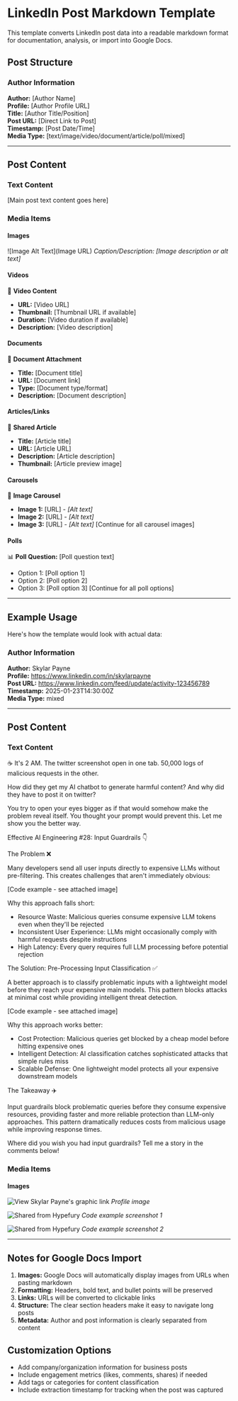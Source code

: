 # LinkedIn Post Markdown Template

This template converts LinkedIn post data into a readable markdown format for documentation, analysis, or import into Google Docs.

## Post Structure

### Author Information

**Author:** [Author Name]  
**Profile:** [Author Profile URL]  
**Title:** [Author Title/Position]  
**Post URL:** [Direct Link to Post]  
**Timestamp:** [Post Date/Time]  
**Media Type:** [text/image/video/document/article/poll/mixed]

---

## Post Content

### Text Content

[Main post text content goes here]

### Media Items

#### Images

![Image Alt Text](Image URL)
_Caption/Description: [Image description or alt text]_

#### Videos

🎥 **Video Content**

- **URL:** [Video URL]
- **Thumbnail:** [Thumbnail URL if available]
- **Duration:** [Video duration if available]
- **Description:** [Video description]

#### Documents

📎 **Document Attachment**

- **Title:** [Document title]
- **URL:** [Document link]
- **Type:** [Document type/format]
- **Description:** [Document description]

#### Articles/Links

🔗 **Shared Article**

- **Title:** [Article title]
- **URL:** [Article URL]
- **Description:** [Article description]
- **Thumbnail:** [Article preview image]

#### Carousels

🎠 **Image Carousel**

- **Image 1:** [URL] - _[Alt text]_
- **Image 2:** [URL] - _[Alt text]_
- **Image 3:** [URL] - _[Alt text]_
  [Continue for all carousel images]

#### Polls

📊 **Poll Question:** [Poll question text]

- Option 1: [Poll option 1]
- Option 2: [Poll option 2]
- Option 3: [Poll option 3]
  [Continue for all poll options]

---

## Example Usage

Here's how the template would look with actual data:

### Author Information

**Author:** Skylar Payne  
**Profile:** https://www.linkedin.com/in/skylarpayne  
**Post URL:** https://www.linkedin.com/feed/update/activity-123456789  
**Timestamp:** 2025-01-23T14:30:00Z  
**Media Type:** mixed

---

## Post Content

### Text Content

☕️ It's 2 AM. The twitter screenshot open in one tab. 50,000 logs of malicious requests in the other.

How did they get my AI chatbot to generate harmful content? And why did they have to post it on twitter?

You try to open your eyes bigger as if that would somehow make the problem reveal itself. You thought your prompt would prevent this.
Let me show you the better way.

Effective AI Engineering #28: Input Guardrails 👇

The Problem ❌

Many developers send all user inputs directly to expensive LLMs without pre-filtering. This creates challenges that aren't immediately obvious:

[Code example - see attached image]

Why this approach falls short:

- Resource Waste: Malicious queries consume expensive LLM tokens even when they'll be rejected
- Inconsistent User Experience: LLMs might occasionally comply with harmful requests despite instructions
- High Latency: Every query requires full LLM processing before potential rejection

The Solution: Pre-Processing Input Classification ✅

A better approach is to classify problematic inputs with a lightweight model before they reach your expensive main models. This pattern blocks attacks at minimal cost while providing intelligent threat detection.

[Code example - see attached image]

Why this approach works better:

- Cost Protection: Malicious queries get blocked by a cheap model before hitting expensive ones
- Intelligent Detection: AI classification catches sophisticated attacks that simple rules miss
- Scalable Defense: One lightweight model protects all your expensive downstream models

The Takeaway ✈️

Input guardrails block problematic queries before they consume expensive resources, providing faster and more reliable protection than LLM-only approaches. This pattern dramatically reduces costs from malicious usage while improving response times.

Where did you wish you had input guardrails? Tell me a story in the comments below!

### Media Items

#### Images

![View Skylar Payne's graphic link](https://media.licdn.com/dms/image/v2/D4D03AQE7BbrlPLOVBg/profile-displayphoto-shrink_100_100/B4DZRlm.5LHkAU-/0/1736871506073?e=1756339200&v=beta&t=bFR8Mj3XKHE0ArMVsvxUC9dI76oKjRBft_HuiHS60IQ)
_Profile image_

![Shared from Hypefury](https://media.licdn.com/dms/image/v2/D4E10AQEdDHmYDTb0cQ/image-shrink_800/B4EZed89HvGwAc-/0/1750701692283?e=1751313600&v=beta&t=6k4Xicrq_Sciylc2rlVT8MB_59Mflx4O4HWfd_ckyLA)
_Code example screenshot 1_

![Shared from Hypefury](https://media.licdn.com/dms/image/v2/D4E10AQElj05ZRTkQBA/image-shrink_800/B4EZed89I8HcAc-/0/1750701693291?e=1751313600&v=beta&t=dcSvLAnx9vst5AigR8FJzwHM4FlIgzd4RTmVYIT1Hr8)
_Code example screenshot 2_

---

## Notes for Google Docs Import

1. **Images:** Google Docs will automatically display images from URLs when pasting markdown
2. **Formatting:** Headers, bold text, and bullet points will be preserved
3. **Links:** URLs will be converted to clickable links
4. **Structure:** The clear section headers make it easy to navigate long posts
5. **Metadata:** Author and post information is clearly separated from content

## Customization Options

- Add company/organization information for business posts
- Include engagement metrics (likes, comments, shares) if needed
- Add tags or categories for content classification
- Include extraction timestamp for tracking when the post was captured
